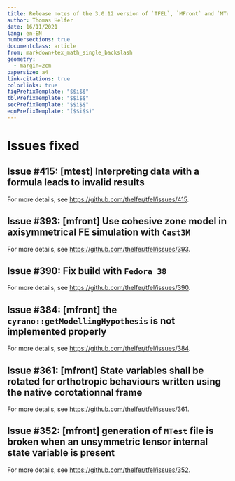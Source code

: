 ```yaml
---
title: Release notes of the 3.0.12 version of `TFEL`, `MFront` and `MTest`
author: Thomas Helfer
date: 16/11/2021
lang: en-EN
numbersections: true
documentclass: article
from: markdown+tex_math_single_backslash
geometry:
  - margin=2cm
papersize: a4
link-citations: true
colorlinks: true
figPrefixTemplate: "$$i$$"
tblPrefixTemplate: "$$i$$"
secPrefixTemplate: "$$i$$"
eqnPrefixTemplate: "($$i$$)"
---
```


# Issues fixed

## Issue #415: [mtest] Interpreting data with a formula leads to invalid results

For more details, see <https://github.com/thelfer/tfel/issues/415>.

## Issue #393: [mfront] Use cohesive zone model in axisymmetrical FE simulation with `Cast3M`

For more details, see <https://github.com/thelfer/tfel/issues/393>.

## Issue #390: Fix build with `Fedora 38`

For more details, see <https://github.com/thelfer/tfel/issues/390>.

## Issue #384: [mfront] the `cyrano::getModellingHypothesis` is not implemented properly

For more details, see <https://github.com/thelfer/tfel/issues/384>.

## Issue #361: [mfront] State variables shall be rotated for orthotropic behaviours written using the native corotationnal frame

For more details, see <https://github.com/thelfer/tfel/issues/361>.

## Issue #352: [mfront] generation of `MTest` file is broken when an unsymmetric tensor internal state variable is present

For more details, see <https://github.com/thelfer/tfel/issues/352>.
